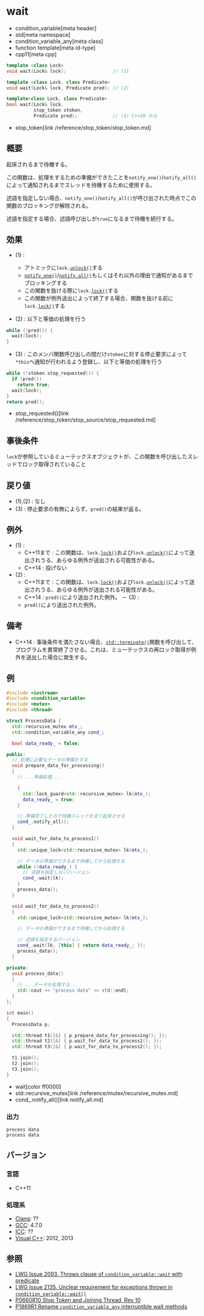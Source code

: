 # wait
* condition_variable[meta header]
* std[meta namespace]
* condition_variable_any[meta class]
* function template[meta id-type]
* cpp11[meta cpp]

```cpp
template <class Lock>
void wait(Lock& lock);                 // (1)

template <class Lock, class Predicate>
void wait(Lock& lock, Predicate pred); // (2)

template<class Lock, class Predicate>
bool wait(Lock& lock,
          stop_token stoken,
          Predicate pred);             // (3) C++20 から
```
* stop_token[link /reference/stop_token/stop_token.md]


## 概要
起床されるまで待機する。

この関数は、処理をするための準備ができたことを`notify_one()`/`notify_all()`によって通知されるまでスレッドを待機するために使用する。

述語を指定しない場合、`notify_one()`/`notify_all()`が呼び出された時点でこの関数のブロッキングが解除される。

述語を指定する場合、述語呼び出しが`true`になるまで待機を続行する。



## 効果
- (1) :
    - アトミックに`lock.`[`unlock()`](/reference/mutex/unique_lock/unlock.md)する
    - [`notify_one()`](notify_one.md)/[`notify_all()`](notify_all.md)もしくはそれ以外の理由で通知があるまでブロッキングする
    - この関数を抜ける際に`lock.`[`lock()`](/reference/mutex/unique_lock/lock.md)する
    - この関数が例外送出によって終了する場合、関数を抜ける前に`lock.`[`lock()`](/reference/mutex/unique_lock/lock.md)する


- (2) : 以下と等価の処理を行う

```cpp
while (!pred()) {
  wait(lock);
}
```

- (3) : このメンバ関数呼び出しの間だけ`stoken`に対する停止要求によって`*this`へ通知が行われるよう登録し、以下と等価の処理を行う

```cpp
while (!stoken.stop_requested()) {
  if (pred())
    return true;
  wait(lock);
}
return pred();
```
* stop_requested()[link /reference/stop_token/stop_source/stop_requested.md]


## 事後条件
`lock`が参照しているミューテックスオブジェクトが、この関数を呼び出したスレッドでロック取得されていること


## 戻り値
- (1),(2) : なし
- (3) : 停止要求の有無によらず、`pred()`の結果が返る。


## 例外
- (1) :
    - C++11まで : この関数は、`lock.`[`lock()`](/reference/mutex/unique_lock/lock.md)および`lock.`[`unlock()`](/reference/mutex/unique_lock/unlock.md)によって送出されうる、あらゆる例外が送出される可能性がある。
    - C++14 : 投げない
- (2) : 
    - C++11まで : この関数は、`lock.`[`lock()`](/reference/mutex/unique_lock/lock.md)および`lock.`[`unlock()`](/reference/mutex/unique_lock/unlock.md)によって送出されうる、あらゆる例外が送出される可能性がある。
    - C++14 : `pred()`により送出された例外。
－ (3) :
    - `pred()`により送出された例外。


## 備考
- C++14 : 事後条件を満たさない場合、[`std::terminate()`](/reference/exception/terminate.md)関数を呼び出して、プログラムを異常終了させる。これは、ミューテックスの再ロック取得が例外を送出した場合に発生する。


## 例
```cpp example
#include <iostream>
#include <condition_variable>
#include <mutex>
#include <thread>

struct ProcessData {
  std::recursive_mutex mtx_;
  std::condition_variable_any cond_;

  bool data_ready_ = false;

public:
  // 処理に必要なデータの準備をする
  void prepare_data_for_processing()
  {
    // ...準備処理...

    {
      std::lock_guard<std::recursive_mutex> lk(mtx_);
      data_ready_ = true;
    }

    // 準備完了したので待機スレッドを全て起床させる
    cond_.notify_all();
  }

  void wait_for_data_to_process1()
  {
    std::unique_lock<std::recursive_mutex> lk(mtx_);

    // データの準備ができるまで待機してから処理する
    while (!data_ready_) {
      // 述語を指定しないバージョン
      cond_.wait(lk);
    }
    process_data();
  }

  void wait_for_data_to_process2()
  {
    std::unique_lock<std::recursive_mutex> lk(mtx_);

    // データの準備ができるまで待機してから処理する

    // 述語を指定するバージョン
    cond_.wait(lk, [this] { return data_ready_; });
    process_data();
  }

private:
  void process_data()
  {
    // ...データを処理する...
    std::cout << "process data" << std::endl;
  }
};

int main()
{
  ProcessData p;

  std::thread t1([&] { p.prepare_data_for_processing(); });
  std::thread t2([&] { p.wait_for_data_to_process1(); });
  std::thread t3([&] { p.wait_for_data_to_process2(); });

  t1.join();
  t2.join();
  t3.join();
}
```
* wait[color ff0000]
* std::recursive_mutex[link /reference/mutex/recursive_mutex.md]
* cond_.notify_all()[link notify_all.md]

### 出力
```
process data
process data
```

## バージョン
### 言語
- C++11

### 処理系
- [Clang](/implementation.md#clang): ??
- [GCC](/implementation.md#gcc): 4.7.0
- [ICC](/implementation.md#icc): ??
- [Visual C++](/implementation.md#visual_cpp): 2012, 2013


## 参照
- [LWG Issue 2093. Throws clause of `condition_variable::wait` with predicate](http://www.open-std.org/jtc1/sc22/wg21/docs/lwg-defects.html#2093)
- [LWG Issue 2135. Unclear requirement for exceptions thrown in `condition_variable::wait()`](http://www.open-std.org/jtc1/sc22/wg21/docs/lwg-defects.html#2135)
- [P0660R10 Stop Token and Joining Thread, Rev 10](http://www.open-std.org/jtc1/sc22/wg21/docs/papers/2019/p0660r10.pdf)
- [P1869R1 Rename `condition_variable_any` interruptible wait methods](http://www.open-std.org/jtc1/sc22/wg21/docs/papers/2019/p1869r1.html)
